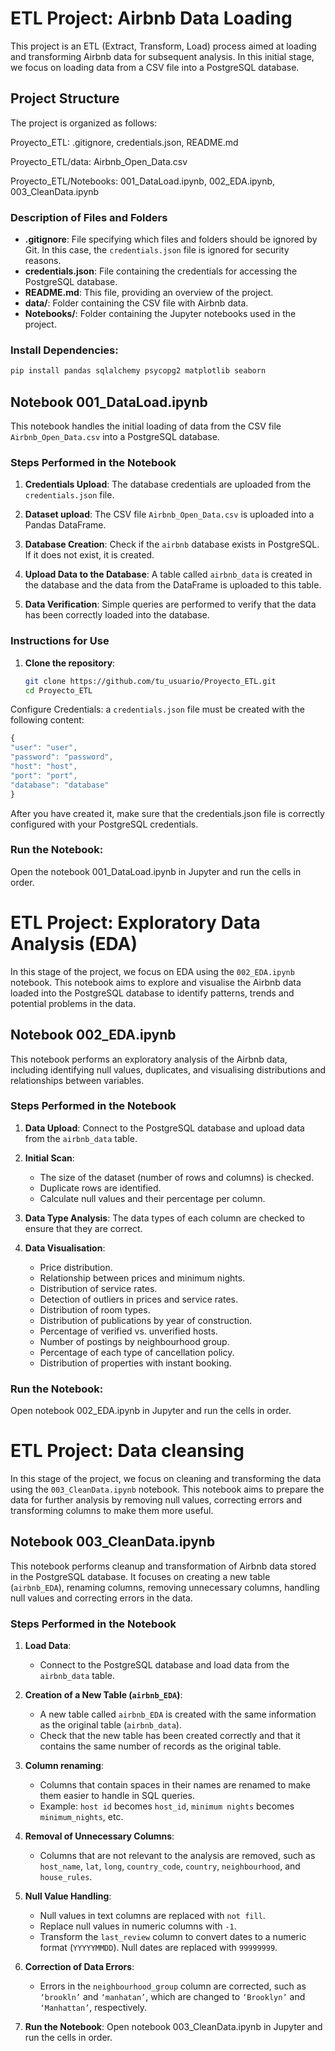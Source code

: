 # ETL Project: Airbnb Data Loading

This project is an ETL (Extract, Transform, Load) process aimed at loading and transforming Airbnb data for subsequent analysis. In this initial stage, we focus on loading data from a CSV file into a PostgreSQL database.

## Project Structure

The project is organized as follows:

Proyecto_ETL:           .gitignore, credentials.json, README.md

Proyecto_ETL/data:      Airbnb_Open_Data.csv

Proyecto_ETL/Notebooks: 001_DataLoad.ipynb, 002_EDA.ipynb, 003_CleanData.ipynb

### Description of Files and Folders

- **.gitignore**: File specifying which files and folders should be ignored by Git. In this case, the `credentials.json` file is ignored for security reasons.
- **credentials.json**: File containing the credentials for accessing the PostgreSQL database.
- **README.md**: This file, providing an overview of the project.
- **data/**: Folder containing the CSV file with Airbnb data.
- **Notebooks/**: Folder containing the Jupyter notebooks used in the project.

### Install Dependencies:
   ```bash
   pip install pandas sqlalchemy psycopg2 matplotlib seaborn 
   ```

## Notebook 001_DataLoad.ipynb

This notebook handles the initial loading of data from the CSV file `Airbnb_Open_Data.csv` into a PostgreSQL database.

### Steps Performed in the Notebook

1. **Credentials Upload**: The database credentials are uploaded from the `credentials.json` file.

2. **Dataset upload**: The CSV file `Airbnb_Open_Data.csv` is uploaded into a Pandas DataFrame.

3. **Database Creation**: Check if the `airbnb` database exists in PostgreSQL. If it does not exist, it is created.

4. **Upload Data to the Database**: A table called `airbnb_data` is created in the database and the data from the DataFrame is uploaded to this table.

5. **Data Verification**: Simple queries are performed to verify that the data has been correctly loaded into the database.

### Instructions for Use

1. **Clone the repository**:
   ```bash
   git clone https://github.com/tu_usuario/Proyecto_ETL.git
   cd Proyecto_ETL

Configure Credentials:
a `credentials.json` file must be created with the following content:
  ```javascript
  {
  "user": "user",
  "password": "password",
  "host": "host",
  "port": "port", 
  "database": "database"
  }
  ```

After you have created it, make sure that the credentials.json file is correctly configured with your PostgreSQL credentials.

### Run the Notebook:
Open the notebook 001_DataLoad.ipynb in Jupyter and run the cells in order.

# ETL Project: Exploratory Data Analysis (EDA)

In this stage of the project, we focus on EDA using the `002_EDA.ipynb` notebook. This notebook aims to explore and visualise the Airbnb data loaded into the PostgreSQL database to identify patterns, trends and potential problems in the data.

## Notebook 002_EDA.ipynb

This notebook performs an exploratory analysis of the Airbnb data, including identifying null values, duplicates, and visualising distributions and relationships between variables.

### Steps Performed in the Notebook

1. **Data Upload**: Connect to the PostgreSQL database and upload data from the `airbnb_data` table.

2. **Initial Scan**:
   - The size of the dataset (number of rows and columns) is checked.
   - Duplicate rows are identified.
   - Calculate null values and their percentage per column.


3. **Data Type Analysis**: The data types of each column are checked to ensure that they are correct.

4. **Data Visualisation**:
   - Price distribution.
   - Relationship between prices and minimum nights.
   - Distribution of service rates.
   - Detection of outliers in prices and service rates.
   - Distribution of room types.
   - Distribution of publications by year of construction.
   - Percentage of verified vs. unverified hosts.
   - Number of postings by neighbourhood group.
   - Percentage of each type of cancellation policy.
   - Distribution of properties with instant booking.

### Run the Notebook:
Open notebook 002_EDA.ipynb in Jupyter and run the cells in order.

# ETL Project: Data cleansing

In this stage of the project, we focus on cleaning and transforming the data using the `003_CleanData.ipynb` notebook. This notebook aims to prepare the data for further analysis by removing null values, correcting errors and transforming columns to make them more useful.

## Notebook 003_CleanData.ipynb

This notebook performs cleanup and transformation of Airbnb data stored in the PostgreSQL database. It focuses on creating a new table (`airbnb_EDA`), renaming columns, removing unnecessary columns, handling null values and correcting errors in the data.

### Steps Performed in the Notebook

1. **Load Data**:
   - Connect to the PostgreSQL database and load data from the `airbnb_data` table.

2. **Creation of a New Table (`airbnb_EDA`)**:
   - A new table called `airbnb_EDA` is created with the same information as the original table (`airbnb_data`).
   - Check that the new table has been created correctly and that it contains the same number of records as the original table.

3. **Column renaming**:
   - Columns that contain spaces in their names are renamed to make them easier to handle in SQL queries.
   - Example: `host id` becomes `host_id`, `minimum nights` becomes `minimum_nights`, etc.

4. **Removal of Unnecessary Columns**:
   - Columns that are not relevant to the analysis are removed, such as `host_name`, `lat`, `long`, `country_code`, `country`, `neighbourhood`, and `house_rules`.

5. **Null Value Handling**:
   - Null values in text columns are replaced with ``not fill``.
   - Replace null values in numeric columns with `-1`.
   - Transform the `last_review` column to convert dates to a numeric format (`YYYYYMMDD`). Null dates are replaced with `99999999`.

6. **Correction of Data Errors**:
   - Errors in the `neighbourhood_group` column are corrected, such as `‘brookln’` and `‘manhatan’`, which are changed to `‘Brooklyn’` and `‘Manhattan’`, respectively.

6. **Run the Notebook**:
Open notebook 003_CleanData.ipynb in Jupyter and run the cells in order.